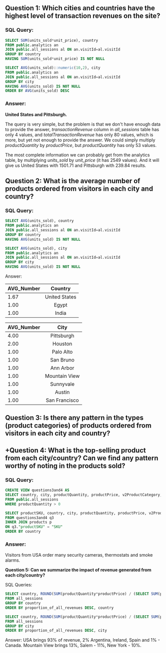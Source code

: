 ## Question 1: Which cities and countries have the highest level of transaction revenues on the site?

### SQL Query: 

```sql
SELECT SUM(units_sold*unit_price), country
FROM public.analytics an
JOIN public.all_sessions al ON an.visitId=al.visitId
GROUP BY country
HAVING SUM(units_sold*unit_price) IS NOT NULL
```
```sql
SELECT AVG(units_sold)::numeric(10,2), city
FROM public.analytics an
JOIN public.all_sessions al ON an.visitId=al.visitId
GROUP BY city
HAVING AVG(units_sold) IS NOT NULL
ORDER BY AVG(units_sold) DESC
```

### Answer: 

**United States and Pittsburgh.**

The query is very  simple, but the problem is that we don't have enough data to provide the answer, *transactionRevenue* column in *all_sessions* table has only 4 values, and *totalTransactionRevenue* has only 80 values, which is more, but yet not enough to provide the answer. We could simply multiply *productQuantity* by *productPrice*, but *productQuantity* has only 53 values. 

The most complete information we can probably get from the analytics table, by multiplying *units_sold* by *unit_price* (it has 2549 values). And it will give us United States with 1501.71 and Pittsburgh with 239.84 results.


## Question 2: What is the average number of products ordered from visitors in each city and country?

### SQL Query:

```sql
SELECT AVG(units_sold), country
FROM public.analytics an
JOIN public.all_sessions al ON an.visitId=al.visitId
GROUP BY country
HAVING AVG(units_sold) IS NOT NULL
```
```sql
SELECT AVG(units_sold), city
FROM public.analytics an
JOIN public.all_sessions al ON an.visitId=al.visitId
GROUP BY city
HAVING AVG(units_sold) IS NOT NULL
```

Answer:

| AVG_Number | Country       |
| ---------- |:-------------:|
| 1.67       | United States |
| 1.00       | Egypt         |
| 1.00       | India         |

| AVG_Number | City          |
| ---------- |:-------------:|
| 4.00	     | Pittsburgh    |
| 2.00	     | Houston       |
| 1.00       | Palo Alto     |
| 1.00	     | San Bruno     |
| 1.00	     | Ann Arbor     |
| 1.00	     | Mountain View |
| 1.00	     | Sunnyvale     |
| 1.00	     | Austin        |
| 1.00	     | San Francisco |


## Question 3: Is there any pattern in the types (product categories) of products ordered from visitors in each city and country?
## +Question 4: What is the top-selling product from each city/country? Can we find any pattern worthy of noting in the products sold?
### SQL Query:

```sql
CREATE VIEW questions3and4 AS
SELECT country, city, productQuantity, productPrice, v2ProductCategory, productSKU
FROM public.all_sessions
WHERE productQuantity > 0
```
```sql
SELECT productSKU, country, city, productQuantity, productPrice, v2ProductCategory, p.name
FROM questions3and4 q3 
INNER JOIN products p
ON q3."productSKU" = "SKU"
ORDER BY country
```

### Answer:
Visitors from USA order many security cameras, thermostats and smoke alarms.


**Question 5: Can we summarize the impact of revenue generated from each city/country?**

SQL Queries:

```sql
SELECT country, ROUND(SUM(productQuantity*productPrice) / (SELECT SUM(productQuantity*productPrice) FROM all_sessions), 2) AS proportion_of_all_revenues
FROM all_sessions
GROUP BY country
ORDER BY proportion_of_all_revenues DESC, country
```


```sql
SELECT country, ROUND(SUM(productQuantity*productPrice) / (SELECT SUM(productQuantity*productPrice) FROM all_sessions), 2) AS proportion_of_all_revenues
FROM all_sessions
GROUP BY city
ORDER BY proportion_of_all_revenues DESC, city
```

Answer: USA brings 93% of revenue, 2% Argentina, Ireland, Spain and 1% - Canada. 
        Mountain View brings 13%, Salem - 11%, New York - 10%.







